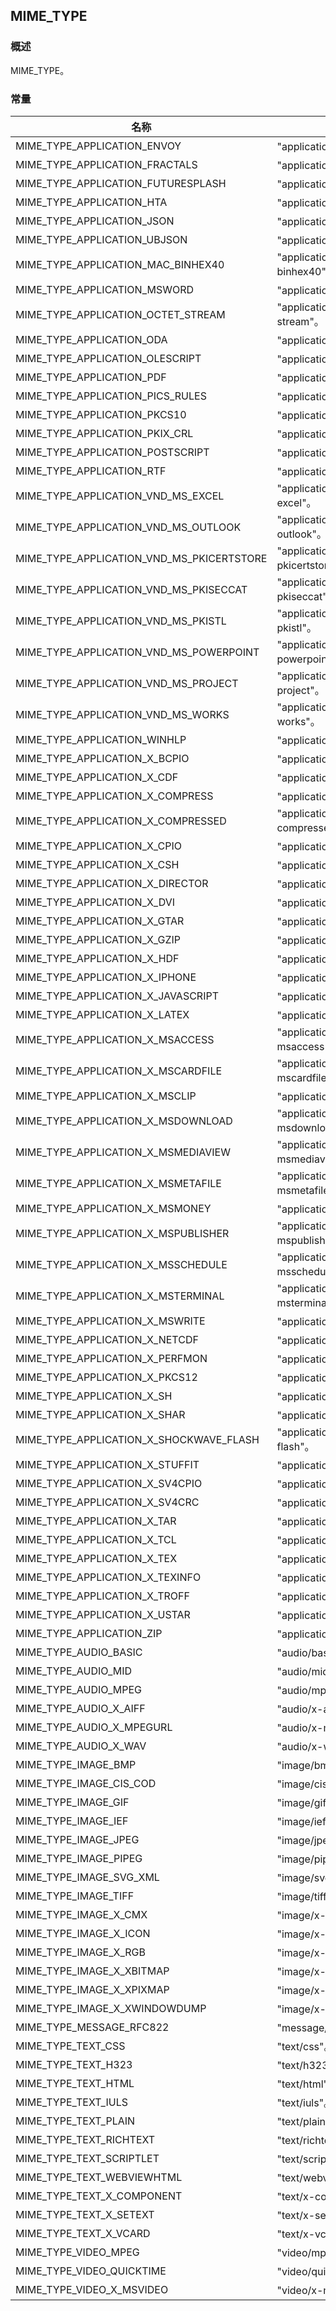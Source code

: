 ## MIME\_TYPE
### 概述
MIME_TYPE。
### 常量
<p id="MIME_TYPE_consts">

| 名称 | 说明 | 
| -------- | ------- | 
| MIME\_TYPE\_APPLICATION\_ENVOY | "application/envoy"。 |
| MIME\_TYPE\_APPLICATION\_FRACTALS | "application/fractals"。 |
| MIME\_TYPE\_APPLICATION\_FUTURESPLASH | "application/futuresplash"。 |
| MIME\_TYPE\_APPLICATION\_HTA | "application/hta"。 |
| MIME\_TYPE\_APPLICATION\_JSON | "application/json"。 |
| MIME\_TYPE\_APPLICATION\_UBJSON | "application/ubjson"。 |
| MIME\_TYPE\_APPLICATION\_MAC\_BINHEX40 | "application/mac-binhex40"。 |
| MIME\_TYPE\_APPLICATION\_MSWORD | "application/msword"。 |
| MIME\_TYPE\_APPLICATION\_OCTET\_STREAM | "application/octet-stream"。 |
| MIME\_TYPE\_APPLICATION\_ODA | "application/oda"。 |
| MIME\_TYPE\_APPLICATION\_OLESCRIPT | "application/olescript"。 |
| MIME\_TYPE\_APPLICATION\_PDF | "application/pdf"。 |
| MIME\_TYPE\_APPLICATION\_PICS\_RULES | "application/pics-rules"。 |
| MIME\_TYPE\_APPLICATION\_PKCS10 | "application/pkcs10"。 |
| MIME\_TYPE\_APPLICATION\_PKIX\_CRL | "application/pkix-crl"。 |
| MIME\_TYPE\_APPLICATION\_POSTSCRIPT | "application/postscript"。 |
| MIME\_TYPE\_APPLICATION\_RTF | "application/rtf"。 |
| MIME\_TYPE\_APPLICATION\_VND\_MS\_EXCEL | "application/vnd.ms-excel"。 |
| MIME\_TYPE\_APPLICATION\_VND\_MS\_OUTLOOK | "application/vnd.ms-outlook"。 |
| MIME\_TYPE\_APPLICATION\_VND\_MS\_PKICERTSTORE | "application/vnd.ms-pkicertstore"。 |
| MIME\_TYPE\_APPLICATION\_VND\_MS\_PKISECCAT | "application/vnd.ms-pkiseccat"。 |
| MIME\_TYPE\_APPLICATION\_VND\_MS\_PKISTL | "application/vnd.ms-pkistl"。 |
| MIME\_TYPE\_APPLICATION\_VND\_MS\_POWERPOINT | "application/vnd.ms-powerpoint"。 |
| MIME\_TYPE\_APPLICATION\_VND\_MS\_PROJECT | "application/vnd.ms-project"。 |
| MIME\_TYPE\_APPLICATION\_VND\_MS\_WORKS | "application/vnd.ms-works"。 |
| MIME\_TYPE\_APPLICATION\_WINHLP | "application/winhlp"。 |
| MIME\_TYPE\_APPLICATION\_X\_BCPIO | "application/x-bcpio"。 |
| MIME\_TYPE\_APPLICATION\_X\_CDF | "application/x-cdf"。 |
| MIME\_TYPE\_APPLICATION\_X\_COMPRESS | "application/x-compress"。 |
| MIME\_TYPE\_APPLICATION\_X\_COMPRESSED | "application/x-compressed"。 |
| MIME\_TYPE\_APPLICATION\_X\_CPIO | "application/x-cpio"。 |
| MIME\_TYPE\_APPLICATION\_X\_CSH | "application/x-csh"。 |
| MIME\_TYPE\_APPLICATION\_X\_DIRECTOR | "application/x-director"。 |
| MIME\_TYPE\_APPLICATION\_X\_DVI | "application/x-dvi"。 |
| MIME\_TYPE\_APPLICATION\_X\_GTAR | "application/x-gtar"。 |
| MIME\_TYPE\_APPLICATION\_X\_GZIP | "application/x-gzip"。 |
| MIME\_TYPE\_APPLICATION\_X\_HDF | "application/x-hdf"。 |
| MIME\_TYPE\_APPLICATION\_X\_IPHONE | "application/x-iphone"。 |
| MIME\_TYPE\_APPLICATION\_X\_JAVASCRIPT | "application/x-javascript"。 |
| MIME\_TYPE\_APPLICATION\_X\_LATEX | "application/x-latex"。 |
| MIME\_TYPE\_APPLICATION\_X\_MSACCESS | "application/x-msaccess"。 |
| MIME\_TYPE\_APPLICATION\_X\_MSCARDFILE | "application/x-mscardfile"。 |
| MIME\_TYPE\_APPLICATION\_X\_MSCLIP | "application/x-msclip"。 |
| MIME\_TYPE\_APPLICATION\_X\_MSDOWNLOAD | "application/x-msdownload"。 |
| MIME\_TYPE\_APPLICATION\_X\_MSMEDIAVIEW | "application/x-msmediaview"。 |
| MIME\_TYPE\_APPLICATION\_X\_MSMETAFILE | "application/x-msmetafile"。 |
| MIME\_TYPE\_APPLICATION\_X\_MSMONEY | "application/x-msmoney"。 |
| MIME\_TYPE\_APPLICATION\_X\_MSPUBLISHER | "application/x-mspublisher"。 |
| MIME\_TYPE\_APPLICATION\_X\_MSSCHEDULE | "application/x-msschedule"。 |
| MIME\_TYPE\_APPLICATION\_X\_MSTERMINAL | "application/x-msterminal"。 |
| MIME\_TYPE\_APPLICATION\_X\_MSWRITE | "application/x-mswrite"。 |
| MIME\_TYPE\_APPLICATION\_X\_NETCDF | "application/x-netcdf"。 |
| MIME\_TYPE\_APPLICATION\_X\_PERFMON | "application/x-perfmon"。 |
| MIME\_TYPE\_APPLICATION\_X\_PKCS12 | "application/x-pkcs12"。 |
| MIME\_TYPE\_APPLICATION\_X\_SH | "application/x-sh"。 |
| MIME\_TYPE\_APPLICATION\_X\_SHAR | "application/x-shar"。 |
| MIME\_TYPE\_APPLICATION\_X\_SHOCKWAVE\_FLASH | "application/x-shockwave-flash"。 |
| MIME\_TYPE\_APPLICATION\_X\_STUFFIT | "application/x-stuffit"。 |
| MIME\_TYPE\_APPLICATION\_X\_SV4CPIO | "application/x-sv4cpio"。 |
| MIME\_TYPE\_APPLICATION\_X\_SV4CRC | "application/x-sv4crc"。 |
| MIME\_TYPE\_APPLICATION\_X\_TAR | "application/x-tar"。 |
| MIME\_TYPE\_APPLICATION\_X\_TCL | "application/x-tcl"。 |
| MIME\_TYPE\_APPLICATION\_X\_TEX | "application/x-tex"。 |
| MIME\_TYPE\_APPLICATION\_X\_TEXINFO | "application/x-texinfo"。 |
| MIME\_TYPE\_APPLICATION\_X\_TROFF | "application/x-troff"。 |
| MIME\_TYPE\_APPLICATION\_X\_USTAR | "application/x-ustar"。 |
| MIME\_TYPE\_APPLICATION\_ZIP | "application/zip"。 |
| MIME\_TYPE\_AUDIO\_BASIC | "audio/basic"。 |
| MIME\_TYPE\_AUDIO\_MID | "audio/mid"。 |
| MIME\_TYPE\_AUDIO\_MPEG | "audio/mpeg"。 |
| MIME\_TYPE\_AUDIO\_X\_AIFF | "audio/x-aiff"。 |
| MIME\_TYPE\_AUDIO\_X\_MPEGURL | "audio/x-mpegurl"。 |
| MIME\_TYPE\_AUDIO\_X\_WAV | "audio/x-wav"。 |
| MIME\_TYPE\_IMAGE\_BMP | "image/bmp"。 |
| MIME\_TYPE\_IMAGE\_CIS\_COD | "image/cis-cod"。 |
| MIME\_TYPE\_IMAGE\_GIF | "image/gif"。 |
| MIME\_TYPE\_IMAGE\_IEF | "image/ief"。 |
| MIME\_TYPE\_IMAGE\_JPEG | "image/jpeg"。 |
| MIME\_TYPE\_IMAGE\_PIPEG | "image/pipeg"。 |
| MIME\_TYPE\_IMAGE\_SVG\_XML | "image/svg+xml"。 |
| MIME\_TYPE\_IMAGE\_TIFF | "image/tiff"。 |
| MIME\_TYPE\_IMAGE\_X\_CMX | "image/x-cmx"。 |
| MIME\_TYPE\_IMAGE\_X\_ICON | "image/x-icon"。 |
| MIME\_TYPE\_IMAGE\_X\_RGB | "image/x-rgb"。 |
| MIME\_TYPE\_IMAGE\_X\_XBITMAP | "image/x-xbitmap"。 |
| MIME\_TYPE\_IMAGE\_X\_XPIXMAP | "image/x-xpixmap"。 |
| MIME\_TYPE\_IMAGE\_X\_XWINDOWDUMP | "image/x-xwindowdump"。 |
| MIME\_TYPE\_MESSAGE\_RFC822 | "message/rfc822"。 |
| MIME\_TYPE\_TEXT\_CSS | "text/css"。 |
| MIME\_TYPE\_TEXT\_H323 | "text/h323"。 |
| MIME\_TYPE\_TEXT\_HTML | "text/html"。 |
| MIME\_TYPE\_TEXT\_IULS | "text/iuls"。 |
| MIME\_TYPE\_TEXT\_PLAIN | "text/plain"。 |
| MIME\_TYPE\_TEXT\_RICHTEXT | "text/richtext"。 |
| MIME\_TYPE\_TEXT\_SCRIPTLET | "text/scriptlet"。 |
| MIME\_TYPE\_TEXT\_WEBVIEWHTML | "text/webviewhtml"。 |
| MIME\_TYPE\_TEXT\_X\_COMPONENT | "text/x-component"。 |
| MIME\_TYPE\_TEXT\_X\_SETEXT | "text/x-setext"。 |
| MIME\_TYPE\_TEXT\_X\_VCARD | "text/x-vcard"。 |
| MIME\_TYPE\_VIDEO\_MPEG | "video/mpeg"。 |
| MIME\_TYPE\_VIDEO\_QUICKTIME | "video/quicktime"。 |
| MIME\_TYPE\_VIDEO\_X\_MSVIDEO | "video/x-msvideo"。 |
